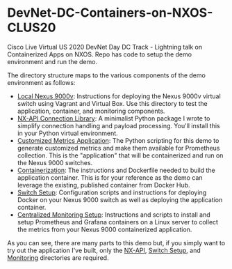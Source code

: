 # DevNet-DC-Containers-on-NXOS-CLUS20

Cisco Live Virtual US 2020 DevNet Day DC Track - Lightning talk
on Containerized Apps on NXOS.   Repo has code to setup the demo
environment and run the demo.

The directory structure maps to the various components of the
demo environment as follows:

- [Local Nexus 9000v](local-n9kv/README.md): Instructions for deploying
  the Nexus 9000v virtual switch using Vagrant and Virtual Box. Use this
  directory to test the application, container, and monitoring components.
- [NX-API Connection Library](nxapi/README.md): A minimalist Python
  package I wrote to simplify connection handling and payload processing.
  You'll install this in your Python virtual environment.
- [Customized Metrics Application](application/README.md): The Python
  scripting for this demo to generate customized metrics and make them
  available for Prometheus collection. This is the "application" that will
  be containerized and run on the Nexus 9000 switches.
- [Containerization](container/README.md): The instructions and Dockerfile
  needed to build the application container.  This is for your reference
  as the demo can leverage the existing, published container from Docker Hub.
- [Switch Setup](switch/README.md): Configuration scripts and instructions
  for deploying Docker on your Nexus 9000 switch as well as deploying the
  application container.
- [Centralized Monitoring Setup](monitoring/README.md): Instructions and
  scripts to install and setup Prometheus and Grafana containers on a Linux
  server to collect the metrics from your Nexus 9000 containerized
  application.

As you can see, there are many parts to this demo but, if you simply want
to try out the application I've built, only the [NX-API](nxapi/README.md),
[Switch Setup](switch/README.md), and [Monitoring](monitoring/README.md)
directories are required.
